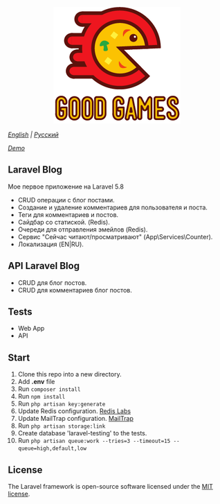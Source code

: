 <p align="center"><img src="public/images/site-full-logo.png"></p>

*[English](readme.md) | [Русский](readme-ru.md)*

*[Demo](https://devhub.space)*

## Laravel Blog

Мое первое приложение на Laravel 5.8 

- CRUD операции с блог постами.
- Создание и удаление комментариев для пользователя и поста.
- Теги для комментариев и постов.
- Сайдбар со статиской. (Redis).
- Очереди для отправления эмейлов (Redis).
- Сервис "Сейчас читают/просматривают" (App\Services\Counter).
- Локализация (EN|RU).

## API Laravel Blog

- CRUD для блог постов.
- CRUD для комментариев блог постов.

## Tests

- Web App
- API

## Start
 1. Clone this repo into a new directory.
 2. Add **.env** file
 3. Run `composer install`
 4. Run `npm install` 
 5. Run `php artisan key:generate`
 6. Update Redis configuration. [Redis Labs](https://redislabs.com/)
 7. Update MailTrap configuration. [MailTrap](https://mailtrap.io/)
 8. Run `php artisan storage:link`
 8. Create database 'laravel-testing' to the tests.
 8. Run `php artisan queue:work --tries=3 --timeout=15 --queue=high,default,low`
 
## License

The Laravel framework is open-source software licensed under the [MIT license](https://opensource.org/licenses/MIT).
